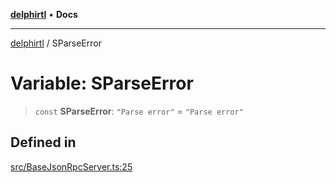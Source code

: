 [**delphirtl**](../README.md) • **Docs**

***

[delphirtl](../globals.md) / SParseError

# Variable: SParseError

> `const` **SParseError**: `"Parse error"` = `"Parse error"`

## Defined in

[src/BaseJsonRpcServer.ts:25](https://github.com/chuacw/delphirtl/blob/ee346b6bac1024b6b648d44d9c6cf692e10f6983/src/BaseJsonRpcServer.ts#L25)
